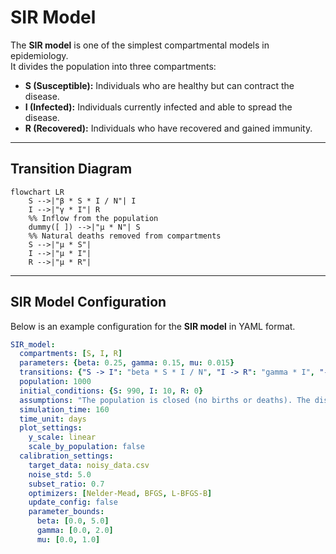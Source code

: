 # SIR Model

The **SIR model** is one of the simplest compartmental models in epidemiology.  
It divides the population into three compartments:  

- **S (Susceptible):** Individuals who are healthy but can contract the disease.  
- **I (Infected):** Individuals currently infected and able to spread the disease.  
- **R (Recovered):** Individuals who have recovered and gained immunity. 

---

## Transition Diagram

```mermaid
flowchart LR
    S -->|"β * S * I / N"| I
    I -->|"γ * I"| R
    %% Inflow from the population
    dummy([ ]) -->|"μ * N"| S
    %% Natural deaths removed from compartments
    S -->|"μ * S"| 
    I -->|"μ * I"| 
    R -->|"μ * R"| 
```

---

## SIR Model Configuration

Below is an example configuration for the **SIR model** in YAML format.

```yaml
SIR_model:
  compartments: [S, I, R]
  parameters: {beta: 0.25, gamma: 0.15, mu: 0.015}
  transitions: {"S -> I": "beta * S * I / N", "I -> R": "gamma * I", "-> S": "mu * N", "S ->": "mu * S", "I ->": "mu * I", "R ->": "mu * R"}
  population: 1000
  initial_conditions: {S: 990, I: 10, R: 0}
  assumptions: "The population is closed (no births or deaths). The disease is transmitted through direct contact. Immunity is permanent after recovery."
  simulation_time: 160
  time_unit: days
  plot_settings:
    y_scale: linear
    scale_by_population: false
  calibration_settings:
    target_data: noisy_data.csv 
    noise_std: 5.0
    subset_ratio: 0.7
    optimizers: [Nelder-Mead, BFGS, L-BFGS-B]
    update_config: false
    parameter_bounds:
      beta: [0.0, 5.0]
      gamma: [0.0, 2.0]
      mu: [0.0, 1.0]
```